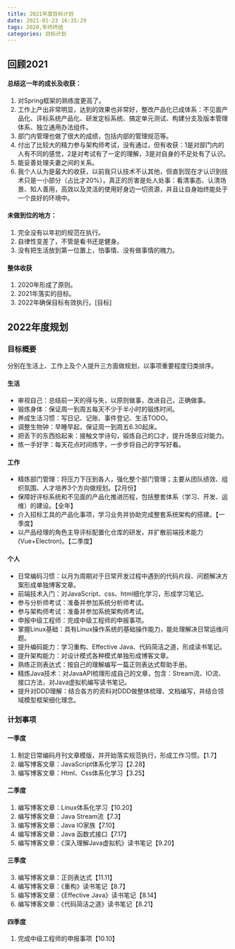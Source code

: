 ```yaml
---
title: 2021年度目标计划
date: 2021-01-23 16:35:29
tags: 2020,年终终结
categories: 目标计划
---
```


## 回顾2021
#### 总结这一年的成长及收获：
1. 对Spring框架的熟练度更高了。
2. 工作上产出非常明显，达到的效果也非常好，整改产品化已成体系：不见面产品化、评标系统产品化、研发定标系统、搞定单元测试、构建分支及版本管理体系、独立通用办法组件。
3. 部门内管理也做了很大的成绩，包括内部的管理规范等。
4. 付出了比较大的精力参与架构师考试，没有通过，但有收获：1是对部门内的人有不同的感觉，2是对考试有了一定的理解，3是对自身的不足处有了认识。
5. 能妥善处理夫妻之间的关系。
6. 我个人认为是最大的收获，以前我只认技术不认其他，但直到现在才认识到技术只是一小部分（占比才20%），真正的厉害是处人处事：看清事态、认清场景、知人善用，高效以及灵活的使用好身边一切资源，并且让自身始终能处于一个良好的环境中。

#### 未做到位的地方：
1. 完全没有以年初的规范在执行。
2. 自律性变差了，不管是看书还是健身。
3. 没有把生活放到第一位置上，怕事情、没有做事情的魄力。

#### 整体收获
1. 2020年形成了原则。
2. 2021年落实的目标。
3. 2022年确保目标有效执行。[目标]

<!--more-->

## 2022年度规划
### 目标概要
分别在生活上、工作上及个人提升三方面做规划，以事项重要程度归类排序。

#### 生活
- 审视自己：总结前一天的得与失，以原则做事，改进自己，正确做事。
- 锻炼身体：保证周一到周五每天不少于半小时的锻炼时间。
- 养成生活习惯：写日记、记账、事件登记、生活TODO。
- 调整生物钟：早睡早起，保证周一到周五6.30起床。
- 把丢下的东西拾起来：接触文学诗句，锻炼自己的口才，提升场景应对能力。
- 练一手好字：每天花点时间练字，一步步将自己的字写好看。

#### 工作
- 精炼部门管理：将压力下压到各人，强化整个部门管理；主要从团队绩效、组织氛围、人才培养3个方向做规划。【2月份】
- 保障好评标系统和不见面的产品化推进历程，包括整套体系（学习、开发、运维）的建设。【全年】
- 介入招标工具的产品化事项，学习业务并协助完成整套系统架构的搭建。【一季度】
- 以产品经理的角色主导评标配置化仓库的研发，并扩散前端技术能力(Vue+Electron)。【二季度】

#### 个人
- 日常编码习惯：以月为周期对于日常开发过程中遇到的代码片段、问题解决方案形成单独博客文章。
- 前端技术入门：对JavaScript、css、html细化学习，形成学习笔记。
- 参与分析师考试：准备并参加系统分析师考试。
- 参与架构师考试：准备并参加系统架构师考试。
- 申报中级工程师：完成中级工程师的申报事项。
- 掌握Linux基础：具有Linux操作系统的基础操作能力，能处理解决日常运维问题。
- 提升编码能力：学习重构、Effective Java、代码简洁之道，形成读书笔记。
- 提升架构能力：对设计模式各种模式单独形成博客文章。
- 熟练正则表达式：按自己的理解编写一篇正则表达式帮助手册。
- 精炼Java技术：对JavaAPI梳理形成自己的文章，包含：Stream流、IO流、接口方法，对Java虚拟机编写读书笔记。
- 提升对DDD理解：结合各方的资料对DDD做整体梳理、文档编写，并结合领域模型框架细化理念。

### 计划事项

#### 一季度
1. 制定日常编码月刊文章模版，并开始落实规范执行，形成工作习惯。【1.7】
2. 编写博客文章：JavaScript体系化学习【2.28】
3. 编写博客文章：Html、Css体系化学习【3.25】


#### 二季度
1. 编写博客文章：Linux体系化学习【10.20】
2. 编写博客文章：Java Stream流【7.3】
3. 编写博客文章：Java IO家族【7.10】
4. 编写博客文章：Java 函数式接口【7.17】
9. 编写博客文章：《深入理解Java虚拟机》读书笔记【9.20】

#### 三季度
3. 编写博客文章：正则表达式【11.11】
6. 编写博客文章：《重构》读书笔记【8.7】
7. 编写博客文章：《Effective Java》读书笔记【8.14】
8. 编写博客文章：《代码简洁之道》读书笔记【8.21】

#### 四季度
1. 完成中级工程师的申报事项【10.10】

